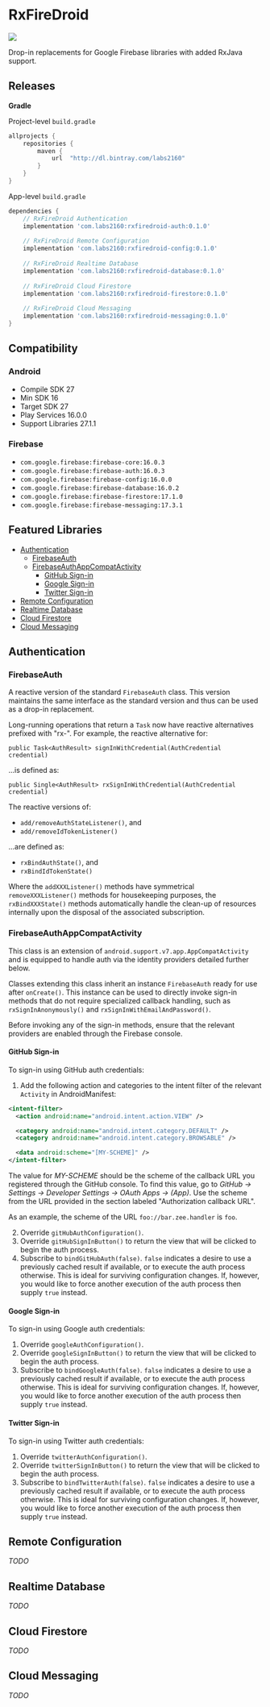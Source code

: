 # RxFireDroid 

<img src='https://travis-ci.org/hsl43/RxFireDroid.svg?branch=master' />

Drop-in replacements for Google Firebase libraries with added RxJava support.

## Releases

**Gradle** 

Project-level `build.gradle`

```groovy
allprojects {
    repositories {
        maven {
            url  "http://dl.bintray.com/labs2160"
        }
    }
}
```

App-level `build.gradle`
```groovy
dependencies {
    // RxFireDroid Authentication
    implementation 'com.labs2160:rxfiredroid-auth:0.1.0'
    
    // RxFireDroid Remote Configuration  
    implementation 'com.labs2160:rxfiredroid-config:0.1.0'
    
    // RxFireDroid Realtime Database  
    implementation 'com.labs2160:rxfiredroid-database:0.1.0'
    
    // RxFireDroid Cloud Firestore  
    implementation 'com.labs2160:rxfiredroid-firestore:0.1.0'
    
    // RxFireDroid Cloud Messaging  
    implementation 'com.labs2160:rxfiredroid-messaging:0.1.0'
}
```

## Compatibility
### Android
* Compile SDK 27
* Min SDK 16
* Target SDK 27
* Play Services 16.0.0
* Support Libraries 27.1.1

### Firebase
* `com.google.firebase:firebase-core:16.0.3`
* `com.google.firebase:firebase-auth:16.0.3`
* `com.google.firebase:firebase-config:16.0.0`
* `com.google.firebase:firebase-database:16.0.2`
* `com.google.firebase:firebase-firestore:17.1.0`
* `com.google.firebase:firebase-messaging:17.3.1`

## Featured Libraries
- [Authentication](#authentication)
  - [FirebaseAuth](#firebase-auth)
  - [FirebaseAuthAppCompatActivity](#fireauthappcompatactivity)
    - [GitHub Sign-in](#github-sign-in)
    - [Google Sign-in](#google-sign-in)
    - [Twitter Sign-in](#twitter-sign-in)
- [Remote Configuration](#remote-configuration)
- [Realtime Database](#realtime-database)
- [Cloud Firestore](#cloud-firestore)
- [Cloud Messaging](#cloud-messaging)

## Authentication
### FirebaseAuth
A reactive version of the standard `FirebaseAuth` class. This version maintains
the same interface as the standard version and thus can be used as a drop-in 
replacement. 

Long-running operations that return a `Task` now have reactive alternatives 
prefixed with "rx-". For example, the reactive alternative for:
```
public Task<AuthResult> signInWithCredential(AuthCredential credential)
```
...is defined as:
```
public Single<AuthResult> rxSignInWithCredential(AuthCredential credential)
```

The reactive versions of:
* `add/removeAuthStateListener()`, and
* `add/removeIdTokenListener()`

...are defined as:
* `rxBindAuthState()`, and
* `rxBindIdTokenState()`

Where the `addXXXListener()` methods have symmetrical `removeXXXListener()`
methods for housekeeping purposes, the `rxBindXXXState()` methods automatically 
handle the clean-up of resources internally upon the disposal of the associated 
subscription.

### FirebaseAuthAppCompatActivity
This class is an extension of `android.support.v7.app.AppCompatActivity` and 
is equipped to handle auth via the identity providers detailed further below.

Classes extending this class inherit an instance `FirebaseAuth` ready for 
use after `onCreate()`. This instance can be used to directly invoke sign-in 
methods that do not require specialized callback handling, such as 
`rxSignInAnonymously()` and `rxSignInWithEmailAndPassword()`. 

Before invoking any of the sign-in methods, ensure that the relevant providers 
are enabled through the Firebase console.

#### GitHub Sign-in
To sign-in using GitHub auth credentials:
1. Add the following action and categories to the intent filter of the relevant 
`Activity` in AndroidManifest:
```xml
<intent-filter>
  <action android:name="android.intent.action.VIEW" />

  <category android:name="android.intent.category.DEFAULT" />
  <category android:name="android.intent.category.BROWSABLE" />

  <data android:scheme="[MY-SCHEME]" />
</intent-filter>
```

The value for *MY-SCHEME* should be the scheme of the callback URL you 
registered through the GitHub console. To find this value, go to 
*GitHub -> Settings -> Developer Settings -> OAuth Apps -> (App)*. Use the 
scheme from the URL provided in the section labeled "Authorization callback 
URL". 

As an example, the scheme of the URL `foo://bar.zee.handler` is `foo`.

2. Override `gitHubAuthConfiguration()`.
2. Override `gitHubSignInButton()` to return the view that will be clicked to 
begin the auth process.
2. Subscribe to `bindGitHubAuth(false)`. `false` indicates a desire to use a 
previously cached result if available, or to execute the auth process 
otherwise. This is ideal for surviving configuration changes. If, however, you 
would like to force another execution of the auth process then supply `true` 
instead. 

#### Google Sign-in
To sign-in using Google auth credentials:
1. Override `googleAuthConfiguration()`.
1. Override `googleSignInButton()` to return the view that will be clicked to 
begin the auth process.
2. Subscribe to `bindGoogleAuth(false)`. `false` indicates a desire to use a 
previously cached result if available, or to execute the auth process 
otherwise. This is ideal for surviving configuration changes. If, however, you 
would like to force another execution of the auth process then supply `true` 
instead. 

#### Twitter Sign-in
To sign-in using Twitter auth credentials:
1. Override `twitterAuthConfiguration()`.
1. Override `twitterSignInButton()` to return the view that will be clicked to 
begin the auth process.
2. Subscribe to `bindTwitterAuth(false)`. `false` indicates a desire to use a 
previously cached result if available, or to execute the auth process 
otherwise. This is ideal for surviving configuration changes. If, however, you 
would like to force another execution of the auth process then supply `true` 
instead. 


## Remote Configuration
*TODO*

## Realtime Database
*TODO*

## Cloud Firestore
*TODO*

## Cloud Messaging
*TODO*
